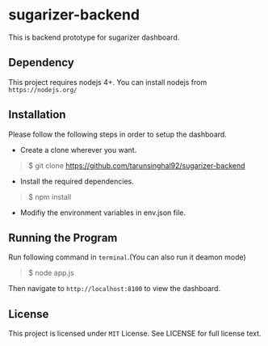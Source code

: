 # sugarizer-backend 

This is backend prototype for sugarizer dashboard.

## Dependency

This project requires nodejs 4+. You can install nodejs from `https://nodejs.org/`


## Installation

Please follow the following steps in order to setup the dashboard.

* Create a clone wherever you want.

>$ git clone https://github.com/tarunsinghal92/sugarizer-backend

* Install the required dependencies.

>$ npm install

* Modifiy the environment variables in env.json file.
 
## Running the Program

Run following command in `terminal`.(You can also run it deamon mode)

>$ node app.js

Then navigate to `http://localhost:8100` to view the dashboard.

## License

This project is licensed under `MIT` License. See LICENSE for full license text.
